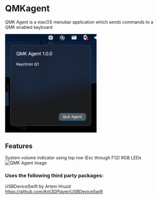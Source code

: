 # QMKagent
QMK Agent is a macOS menubar application which sends commands to a QMK enabled keyboard

<img src="https://github.com/mkillewald/QMKagent/blob/main/images/QMKagent.png" alt="QMK Agent image" width="300">

## Features

System volume indicator using top row (Esc through F12) RGB LEDs   
<img src="https://github.com/mkillewald/QMKagent/blob/main/images/QMKagent.gif" alt="QMK Agent image" width="600">

### Uses the following third party packages:

USBDeviceSwift by Artem Hruzd  
https://github.com/Arti3DPlayer/USBDeviceSwift
